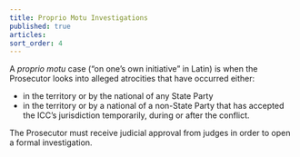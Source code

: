 ```yaml
---
title: Proprio Motu Investigations
published: true
articles:
sort_order: 4
---
```



A&nbsp;*proprio motu* case (“on one’s own initiative” in Latin) is when the Prosecutor looks into alleged atrocities that have occurred either:

* in the territory or by the national of any State Party
* in the territory or by a national of a non-State Party that has accepted the ICC’s jurisdiction temporarily, during or after the conflict.


The Prosecutor must receive judicial approval from judges in order to open a formal investigation. &nbsp;&nbsp;
